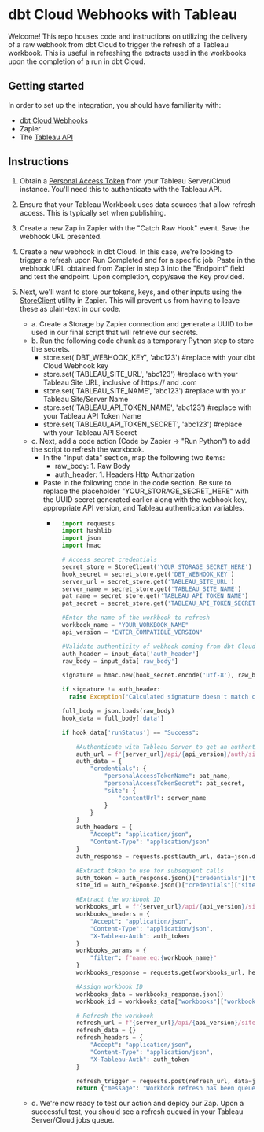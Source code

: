 # dbt Cloud Webhooks with Tableau

Welcome!  This repo houses code and instructions on utilizing the delivery of a raw webhook from dbt Cloud to trigger the refresh of a Tableau workbook.  This is useful in refreshing the extracts used in the workbooks upon the completion of a run in dbt Cloud.

## Getting started

In order to set up the integration, you should have familiarity with:
- [dbt Cloud Webhooks](/docs/deploy/webhooks)
- Zapier
- The [Tableau API](https://help.tableau.com/current/api/rest_api/en-us/REST/rest_api.htm)

## Instructions

1. Obtain a [Personal Access Token](https://help.tableau.com/current/server/en-us/security_personal_access_tokens.htm) from your Tableau Server/Cloud instance.  You'll need this to authenticate with the Tableau API.

2. Ensure that your Tableau Workbook uses data sources that allow refresh access.  This is typically set when publishing.

3. Create a new Zap in Zapier with the "Catch Raw Hook" event.  Save the webhook URL presented.

4. Create a new webhook in dbt Cloud.  In this case, we're looking to trigger a refresh upon Run Completed and for a specific job.  Paste in the webhook URL obtained from Zapier in step 3 into the "Endpoint" field and test the endpoint.  Upon completion, copy/save the Key provided.

5. Next, we'll want to store our tokens, keys, and other inputs using the [StoreClient](https://help.zapier.com/hc/en-us/articles/8496293969549-Store-data-from-code-steps-with-StoreClient) utility in Zapier.  This will prevent us from having to leave these as plain-text in our code.

    - a. Create a Storage by Zapier connection and generate a UUID to be used in our final script that will retrieve our secrets.
    - b. Run the following code chunk as a temporary Python step to store the secrets.
        - store.set('DBT_WEBHOOK_KEY', 'abc123') #replace with your dbt Cloud Webhook key
        - store.set('TABLEAU_SITE_URL', 'abc123') #replace with your Tableau Site URL, inclusive of https:// and .com
        - store.set('TABLEAU_SITE_NAME', 'abc123') #replace with your Tableau Site/Server Name
        - store.set('TABLEAU_API_TOKEN_NAME', 'abc123') #replace with your Tableau API Token Name
        - store.set('TABLEAU_API_TOKEN_SECRET', 'abc123') #replace with your Tableau API Secret
    - c. Next, add a code action (Code by Zapier -> "Run Python") to add the script to refresh the workbook.
        - In the "Input data" section, map the following two items:
            - raw_body: 1. Raw Body
            - auth_header: 1. Headers Http Authorization
        - Paste in the following code in the code section.  Be sure to replace the placeholder "YOUR_STORAGE_SECRET_HERE" with the UUID secret generated earlier along with the webhook key, appropriate API version, and Tableau authentication variables.
            - ```python
                import requests
                import hashlib
                import json
                import hmac

                # Access secret credentials
                secret_store = StoreClient('YOUR_STORAGE_SECRET_HERE')
                hook_secret = secret_store.get('DBT_WEBHOOK_KEY')
                server_url = secret_store.get('TABLEAU_SITE_URL')
                server_name = secret_store.get('TABLEAU_SITE_NAME')
                pat_name = secret_store.get('TABLEAU_API_TOKEN_NAME')
                pat_secret = secret_store.get('TABLEAU_API_TOKEN_SECRET')

                #Enter the name of the workbook to refresh
                workbook_name = "YOUR_WORKBOOK_NAME"
                api_version = "ENTER_COMPATIBLE_VERSION"

                #Validate authenticity of webhook coming from dbt Cloud
                auth_header = input_data['auth_header']
                raw_body = input_data['raw_body']

                signature = hmac.new(hook_secret.encode('utf-8'), raw_body.encode('utf-8'), hashlib.sha256).hexdigest()

                if signature != auth_header:
                  raise Exception("Calculated signature doesn't match contents of the Authorization header. This webhook may not have been sent from dbt Cloud.")

                full_body = json.loads(raw_body)
                hook_data = full_body['data'] 

                if hook_data['runStatus'] == "Success":

                    #Authenticate with Tableau Server to get an authentication token
                    auth_url = f"{server_url}/api/{api_version}/auth/signin"
                    auth_data = {
                        "credentials": {
                            "personalAccessTokenName": pat_name,
                            "personalAccessTokenSecret": pat_secret,
                            "site": {
                                "contentUrl": server_name
                            }
                        }
                    }
                    auth_headers = {
                        "Accept": "application/json",
                        "Content-Type": "application/json"
                    }
                    auth_response = requests.post(auth_url, data=json.dumps(auth_data), headers=auth_headers)

                    #Extract token to use for subsequent calls
                    auth_token = auth_response.json()["credentials"]["token"]
                    site_id = auth_response.json()["credentials"]["site"]["id"]

                    #Extract the workbook ID
                    workbooks_url = f"{server_url}/api/{api_version}/sites/{site_id}/workbooks"
                    workbooks_headers = {
                        "Accept": "application/json",
                        "Content-Type": "application/json",
                        "X-Tableau-Auth": auth_token
                    }
                    workbooks_params = {
                        "filter": f"name:eq:{workbook_name}"
                    }
                    workbooks_response = requests.get(workbooks_url, headers=workbooks_headers, params=workbooks_params)

                    #Assign workbook ID
                    workbooks_data = workbooks_response.json()
                    workbook_id = workbooks_data["workbooks"]["workbook"][0]["id"]

                    # Refresh the workbook
                    refresh_url = f"{server_url}/api/{api_version}/sites/{site_id}/workbooks/{workbook_id}/refresh"
                    refresh_data = {}
                    refresh_headers = {
                        "Accept": "application/json",
                        "Content-Type": "application/json",
                        "X-Tableau-Auth": auth_token
                    }

                    refresh_trigger = requests.post(refresh_url, data=json.dumps(refresh_data), headers=refresh_headers)
                    return {"message": "Workbook refresh has been queued"}
     - d. We're now ready to test our action and deploy our Zap.  Upon a successful test, you should see a refresh queued in your Tableau Server/Cloud jobs queue.
